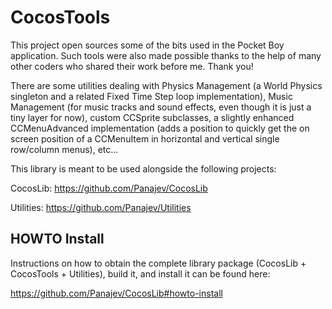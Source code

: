 CocosTools
==========

This project open sources some of the bits used in the Pocket Boy application. Such tools were also made possible thanks to the help of many other coders who shared their work before me. Thank you!

There are some utilities dealing with Physics Management (a World Physics singleton and a related Fixed Time Step loop implementation), Music Management (for music tracks and sound effects, even though it is just a tiny layer for now), custom CCSprite subclasses, a slightly enhanced CCMenuAdvanced implementation (adds a position to quickly get the on screen position of a CCMenuItem in horizontal and vertical single row/column menus), etc...

This library is meant to be used alongside the following projects:

CocosLib: https://github.com/Panajev/CocosLib

Utilities: https://github.com/Panajev/Utilities


HOWTO Install
-------------

Instructions on how to obtain the complete library package (CocosLib + CocosTools + Utilities), build it, and install it can be found here:

https://github.com/Panajev/CocosLib#howto-install

